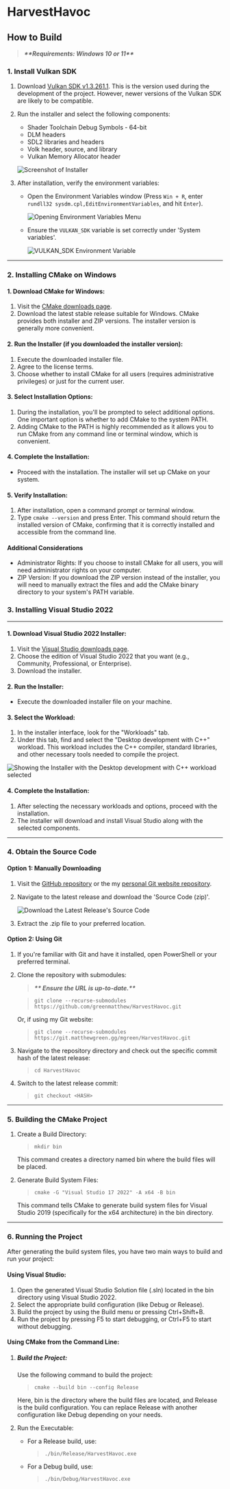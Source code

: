 # HarvestHavoc

## How to Build

> ***\*\*Requirements: Windows 10 or 11\*\****

### 1. Install Vulkan SDK
1. Download [Vulkan SDK v1.3.261.1](https://sdk.lunarg.com/sdk/download/1.3.261.1/windows/VulkanSDK-1.3.261.1-Installer.exe). This is the version used during the development of the project. However, newer versions of the Vulkan SDK are likely to be compatible.

2. Run the installer and select the following components:
   - Shader Toolchain Debug Symbols - 64-bit
   - DLM headers
   - SDL2 libraries and headers
   - Volk header, source, and library
   - Vulkan Memory Allocator header

   ![Screenshot of Installer](docs/README.md/build/installer.png)

3. After installation, verify the environment variables:
   - Open the Environment Variables window (Press `Win + R`, enter `rundll32 sysdm.cpl,EditEnvironmentVariables`, and hit `Enter`).

     ![Opening Environment Variables Menu](docs/README.md/build/opening_env_vars_menu.png)

   - Ensure the `VULKAN_SDK` variable is set correctly under 'System variables'.

     ![VULKAN_SDK Environment Variable](docs/README.md/build/env_vars_menu.png)

---

### 2. Installing CMake on Windows

#### 1. Download CMake for Windows:

1. Visit the [CMake downloads page](https://cmake.org/download/).
2. Download the latest stable release suitable for Windows. CMake provides both installer and ZIP versions. The installer version is generally more convenient.

#### 2. Run the Installer (if you downloaded the installer version):
1. Execute the downloaded installer file.
2. Agree to the license terms.
3. Choose whether to install CMake for all users (requires administrative privileges) or just for the current user.

#### 3. Select Installation Options:

1. During the installation, you'll be prompted to select additional options. One important option is whether to add CMake to the system PATH.
2. Adding CMake to the PATH is highly recommended as it allows you to run CMake from any command line or terminal window, which is convenient.

#### 4. Complete the Installation:

- Proceed with the installation. The installer will set up CMake on your system.

#### 5. Verify Installation:

1. After installation, open a command prompt or terminal window.
2. Type ```cmake --version``` and press Enter. This command should return the installed version of CMake, confirming that it is correctly installed and accessible from the command line.

#### Additional Considerations
- Administrator Rights: If you choose to install CMake for all users, you will need administrator rights on your computer.
- ZIP Version: If you download the ZIP version instead of the installer, you will need to manually extract the files and add the CMake binary directory to your system's PATH variable.

### 3. Installing Visual Studio 2022

---

#### 1. Download Visual Studio 2022 Installer:

1. Visit the [Visual Studio downloads page](https://visualstudio.microsoft.com/downloads/).
2. Choose the edition of Visual Studio 2022 that you want (e.g., Community, Professional, or Enterprise).
3. Download the installer.

#### 2. Run the Installer:
- Execute the downloaded installer file on your machine.

#### 3. Select the Workload:

1. In the installer interface, look for the "Workloads" tab.
2. Under this tab, find and select the "Desktop development with C++" workload. This workload includes the C++ compiler, standard libraries, and other necessary tools needed to compile the project.

![Showing the Installer with the Desktop development with C++ workload selected](docs/README.md/build/vs_workload_selection.png)

#### 4. Complete the Installation:

1. After selecting the necessary workloads and options, proceed with the installation.
2. The installer will download and install Visual Studio along with the selected components.

---

### 4. Obtain the Source Code

#### Option 1: Manually Downloading
1. Visit the [GitHub repository](https://github.com/greenmatthew/HarvestHavoc) or the my [personal Git website repository](https://git.matthewgreen.gg/mgreen/HarvestHavoc).
2. Navigate to the latest release and download the 'Source Code (zip)'.

   ![Download the Latest Release's Source Code](docs/README.md/build/download_latest_release_source_code.png)

3. Extract the .zip file to your preferred location.

#### Option 2: Using Git
1. If you're familiar with Git and have it installed, open PowerShell or your preferred terminal.
2. Clone the repository with submodules:

    > ***\*\* Ensure the URL is up-to-date.\*\****

    > ```git clone --recurse-submodules https://github.com/greenmatthew/HarvestHavoc.git```

    Or, if using my Git website:

    > ```git clone --recurse-submodules https://git.matthewgreen.gg/mgreen/HarvestHavoc.git```

3. Navigate to the repository directory and check out the specific commit hash of the latest release:
    >```cd HarvestHavoc```
4. Switch to the latest release commit:
    >```git checkout <HASH>```

---

### 5. Building the CMake Project
1. Create a Build Directory:
    > ```mkdir bin```

    This command creates a directory named bin where the build files will be placed.
2. Generate Build System Files:
    > ```cmake -G "Visual Studio 17 2022" -A x64 -B bin```
    
    This command tells CMake to generate build system files for Visual Studio 2019 (specifically for the x64 architecture) in the bin directory.

---

### 6. Running the Project
After generating the build system files, you have two main ways to build and run your project:

#### Using Visual Studio:

1. Open the generated Visual Studio Solution file (.sln) located in the bin directory using Visual Studio 2022.
2. Select the appropriate build configuration (like Debug or Release).
3. Build the project by using the Build menu or pressing Ctrl+Shift+B.
4. Run the project by pressing F5 to start debugging, or Ctrl+F5 to start without debugging.

#### Using CMake from the Command Line:

1. ##### Build the Project:

    Use the following command to build the project:

    > ```cmake --build bin --config Release```

    Here, bin is the directory where the build files are located, and Release is the build configuration. You can replace Release with another configuration like Debug depending on your needs.

2. Run the Executable:

    - For a Release build, use:
        > ```./bin/Release/HarvestHavoc.exe```
    - For a Debug build, use:
        > ```./bin/Debug/HarvestHavoc.exe```
